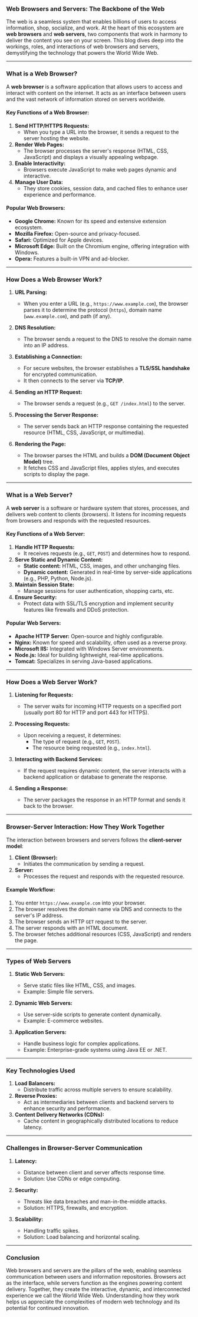 ### **Web Browsers and Servers: The Backbone of the Web**

The web is a seamless system that enables billions of users to access information, shop, socialize, and work. At the heart of this ecosystem are **web browsers** and **web servers**, two components that work in harmony to deliver the content you see on your screen. This blog dives deep into the workings, roles, and interactions of web browsers and servers, demystifying the technology that powers the World Wide Web.

---

### **What is a Web Browser?**

A **web browser** is a software application that allows users to access and interact with content on the internet. It acts as an interface between users and the vast network of information stored on servers worldwide.

#### **Key Functions of a Web Browser:**
1. **Send HTTP/HTTPS Requests:**
   - When you type a URL into the browser, it sends a request to the server hosting the website.
2. **Render Web Pages:**
   - The browser processes the server's response (HTML, CSS, JavaScript) and displays a visually appealing webpage.
3. **Enable Interactivity:**
   - Browsers execute JavaScript to make web pages dynamic and interactive.
4. **Manage User Data:**
   - They store cookies, session data, and cached files to enhance user experience and performance.

#### **Popular Web Browsers:**
- **Google Chrome:** Known for its speed and extensive extension ecosystem.
- **Mozilla Firefox:** Open-source and privacy-focused.
- **Safari:** Optimized for Apple devices.
- **Microsoft Edge:** Built on the Chromium engine, offering integration with Windows.
- **Opera:** Features a built-in VPN and ad-blocker.

---

### **How Does a Web Browser Work?**

1. **URL Parsing:**
   - When you enter a URL (e.g., `https://www.example.com`), the browser parses it to determine the protocol (`https`), domain name (`www.example.com`), and path (if any).
   
2. **DNS Resolution:**
   - The browser sends a request to the DNS to resolve the domain name into an IP address.

3. **Establishing a Connection:**
   - For secure websites, the browser establishes a **TLS/SSL handshake** for encrypted communication.
   - It then connects to the server via **TCP/IP**.

4. **Sending an HTTP Request:**
   - The browser sends a request (e.g., `GET /index.html`) to the server.

5. **Processing the Server Response:**
   - The server sends back an HTTP response containing the requested resource (HTML, CSS, JavaScript, or multimedia).

6. **Rendering the Page:**
   - The browser parses the HTML and builds a **DOM (Document Object Model)** tree.
   - It fetches CSS and JavaScript files, applies styles, and executes scripts to display the page.

---

### **What is a Web Server?**

A **web server** is a software or hardware system that stores, processes, and delivers web content to clients (browsers). It listens for incoming requests from browsers and responds with the requested resources.

#### **Key Functions of a Web Server:**
1. **Handle HTTP Requests:**
   - It receives requests (e.g., `GET`, `POST`) and determines how to respond.
2. **Serve Static and Dynamic Content:**
   - **Static content:** HTML, CSS, images, and other unchanging files.
   - **Dynamic content:** Generated in real-time by server-side applications (e.g., PHP, Python, Node.js).
3. **Maintain Session State:**
   - Manage sessions for user authentication, shopping carts, etc.
4. **Ensure Security:**
   - Protect data with SSL/TLS encryption and implement security features like firewalls and DDoS protection.

#### **Popular Web Servers:**
- **Apache HTTP Server:** Open-source and highly configurable.
- **Nginx:** Known for speed and scalability, often used as a reverse proxy.
- **Microsoft IIS:** Integrated with Windows Server environments.
- **Node.js:** Ideal for building lightweight, real-time applications.
- **Tomcat:** Specializes in serving Java-based applications.

---

### **How Does a Web Server Work?**

1. **Listening for Requests:**
   - The server waits for incoming HTTP requests on a specified port (usually port 80 for HTTP and port 443 for HTTPS).

2. **Processing Requests:**
   - Upon receiving a request, it determines:
     - The type of request (e.g., `GET`, `POST`).
     - The resource being requested (e.g., `index.html`).

3. **Interacting with Backend Services:**
   - If the request requires dynamic content, the server interacts with a backend application or database to generate the response.

4. **Sending a Response:**
   - The server packages the response in an HTTP format and sends it back to the browser.

---

### **Browser-Server Interaction: How They Work Together**

The interaction between browsers and servers follows the **client-server model**:
1. **Client (Browser):**
   - Initiates the communication by sending a request.
2. **Server:**
   - Processes the request and responds with the requested resource.

#### **Example Workflow:**
1. You enter `https://www.example.com` into your browser.
2. The browser resolves the domain name via DNS and connects to the server's IP address.
3. The browser sends an HTTP `GET` request to the server.
4. The server responds with an HTML document.
5. The browser fetches additional resources (CSS, JavaScript) and renders the page.

---

### **Types of Web Servers**

1. **Static Web Servers:**
   - Serve static files like HTML, CSS, and images.
   - Example: Simple file servers.

2. **Dynamic Web Servers:**
   - Use server-side scripts to generate content dynamically.
   - Example: E-commerce websites.

3. **Application Servers:**
   - Handle business logic for complex applications.
   - Example: Enterprise-grade systems using Java EE or .NET.

---

### **Key Technologies Used**

1. **Load Balancers:**
   - Distribute traffic across multiple servers to ensure scalability.
2. **Reverse Proxies:**
   - Act as intermediaries between clients and backend servers to enhance security and performance.
3. **Content Delivery Networks (CDNs):**
   - Cache content in geographically distributed locations to reduce latency.

---

### **Challenges in Browser-Server Communication**

1. **Latency:**
   - Distance between client and server affects response time.
   - Solution: Use CDNs or edge computing.

2. **Security:**
   - Threats like data breaches and man-in-the-middle attacks.
   - Solution: HTTPS, firewalls, and encryption.

3. **Scalability:**
   - Handling traffic spikes.
   - Solution: Load balancing and horizontal scaling.

---

### **Conclusion**

Web browsers and servers are the pillars of the web, enabling seamless communication between users and information repositories. Browsers act as the interface, while servers function as the engines powering content delivery. Together, they create the interactive, dynamic, and interconnected experience we call the World Wide Web. Understanding how they work helps us appreciate the complexities of modern web technology and its potential for continued innovation.